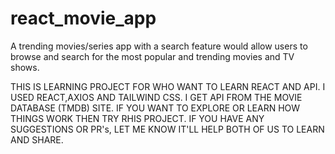 # react_movie_app
 A trending movies/series app with a search feature would allow users to browse and search for the most popular and trending movies and TV shows.

THIS IS LEARNING PROJECT FOR WHO WANT TO LEARN REACT AND API. I USED REACT,AXIOS AND TAILWIND CSS. I GET API FROM THE MOVIE DATABASE (TMDB) SITE. 
IF YOU WANT TO EXPLORE OR LEARN HOW THINGS WORK THEN TRY RHIS PROJECT.
IF YOU HAVE ANY SUGGESTIONS OR PR's, LET ME KNOW IT'LL HELP BOTH OF US TO LEARN AND SHARE.
